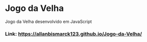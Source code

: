 # Jogo da Velha
Jogo da Velha desenvolvido em JavaScript
### Link: https://allanbismarck123.github.io/Jogo-da-Velha/

